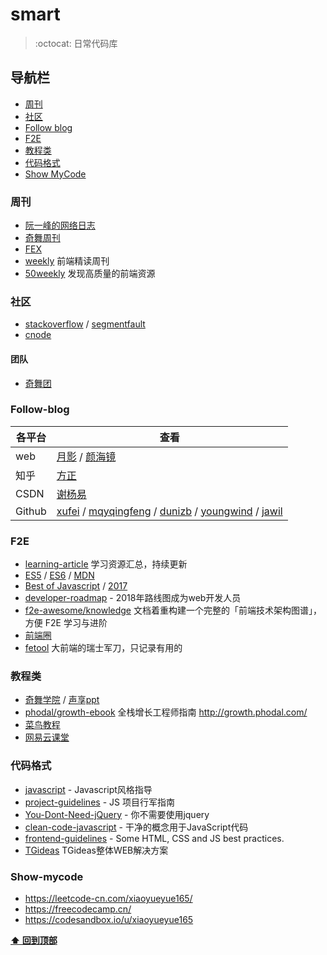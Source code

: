 # smart

> :octocat: 日常代码库

## 导航栏

- [周刊](#周刊)
- [社区](#社区)
- [Follow blog](#follow-blog)
- [F2E](#f2e)
- [教程类](#教程类)
- [代码格式](#代码格式)
- [Show MyCode](#show-mycode)

### 周刊

- [阮一峰的网络日志](http://www.ruanyifeng.com/blog/)
- [奇舞周刊](https://weekly.75team.com/)
- [FEX](http://fex.baidu.com/weekly/)
- [weekly](https://github.com/dt-fe/weekly) 前端精读周刊
- [50weekly](https://ihtml5.github.io/50weekly/) 发现高质量的前端资源 
### 社区

- [stackoverflow](https://stackoverflow.com/) / [segmentfault](https://segmentfault.com/)
- [cnode](https://cnodejs.org/)

#### 团队
- [奇舞团](https://75team.com/)

### Follow-blog

各平台 | 查看
---|---
web | [月影](https://www.h5jun.com/archives/) / [颜海镜](http://yanhaijing.com/)
知乎 |[方正](https://www.zhihu.com/people/fang-zheng-3-34/posts)
CSDN |[谢杨易](https://blog.csdn.net/u013510838)
Github |[xufei](https://github.com/xufei/blog) / [mqyqingfeng](https://github.com/mqyqingfeng/Blog) / [dunizb](https://github.com/dunizb/blog) / [youngwind](https://github.com/youngwind/blog) / [jawil](https://github.com/jawil/blog/issues)

### F2E

- [learning-article](https://github.com/webproblem/learning-article) 学习资源汇总，持续更新
- [ES5](http://yanhaijing.com/es5/) / [ES6](http://es6.ruanyifeng.com/) / [MDN](https://developer.mozilla.org/zh-CN/)
- [Best of Javascript](https://bestof.js.org/) / [2017](https://risingstars.js.org/2017/zh) 
- [developer-roadmap](https://github.com/kamranahmedse/developer-roadmap) - 2018年路线图成为web开发人员
- [f2e-awesome/knowledge](https://github.com/f2e-awesome/knowledge) 文档着重构建一个完整的「前端技术架构图谱」，方便 F2E 学习与进阶
- [前端圈](https://fequan.com/) 
- [fetool](https://github.com/nieweidong/fetool) 大前端的瑞士军刀，只记录有用的

### 教程类

- [奇舞学院](https://t.75team.com/video) / [声享ppt](https://ppt.baomitu.com/hot)
- [phodal/growth-ebook](https://github.com/phodal/growth-ebook) 全栈增长工程师指南 http://growth.phodal.com/
- [菜鸟教程](http://www.runoob.com/)
- [网易云课堂](https://study.163.com/)

### 代码格式

- [javascript](https://github.com/airbnb/javascript) - Javascript风格指导
- [project-guidelines](https://github.com/wearehive/project-guidelines/blob/master/README-zh.md) - JS 项目行军指南
- [You-Dont-Need-jQuery](https://github.com/nefe/You-Dont-Need-jQuery/blob/master/README.zh-CN.md) - 你不需要使用jquery
- [clean-code-javascript](https://github.com/ryanmcdermott/clean-code-javascript) - 干净的概念用于JavaScript代码
- [frontend-guidelines](https://github.com/bendc/frontend-guidelines) - Some HTML, CSS and JS best practices.
- [TGideas](http://tguide.qq.com/main/index.htm) TGideas整体WEB解决方案 

### Show-mycode

- https://leetcode-cn.com/xiaoyueyue165/
- https://freecodecamp.cn/
- https://codesandbox.io/u/xiaoyueyue165

**[⬆ 回到顶部](#smart)**
